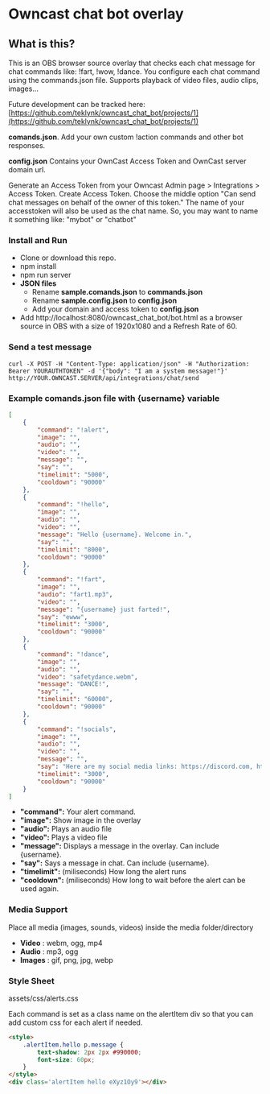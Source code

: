 # Owncast chat bot overlay


## What is this?


This is an OBS browser source overlay that checks each chat message for chat commands like: !fart, !wow, !dance. You configure each chat command using the commands.json file. Supports playback of video files, audio clips, images...

Future development can be tracked here: [https://github.com/teklynk/owncast_chat_bot/projects/1](https://github.com/teklynk/owncast_chat_bot/projects/1)

**comands.json**. Add your own custom !action commands and other bot responses.

**config.json** Contains your OwnCast Access Token and OwnCast server domain url.

Generate an Access Token from your Owncast Admin page > Integrations > Access Token. 
Create Access Token. Choose the middle option "Can send chat messages on behalf of the owner of this token." 
The name of your accesstoken will also be used as the chat name. So, you may want to name it something like: "mybot" or "chatbot"


### Install and Run

- Clone or download this repo.
- npm install
- npm run server
- **JSON files**
  - Rename **sample.comands.json** to **commands.json**
  - Rename **sample.config.json** to **config.json**
  - Add your domain and access token to **config.json**
- Add http://localhost:8080/owncast_chat_bot/bot.html as a browser source in OBS with a size of 1920x1080 and a Refresh Rate of 60.


### Send a test message
```curl
curl -X POST -H "Content-Type: application/json" -H "Authorization: Bearer YOURAUTHTOKEN" -d '{"body": "I am a system message!"}' http://YOUR.OWNCAST.SERVER/api/integrations/chat/send
```

### Example comands.json file with {username} variable
```json
[
    {
        "command": "!alert",
        "image": "",
        "audio": "",
        "video": "",
        "message": "",
        "say": "",
        "timelimit": "5000",
    	"cooldown": "90000"
    },
    {
        "command": "!hello",
        "image": "",
        "audio": "",
        "video": "",
        "message": "Hello {username}. Welcome in.",
        "say": "",
        "timelimit": "8000",
    	"cooldown": "90000"
    },
    {
        "command": "!fart",
        "image": "",
        "audio": "fart1.mp3",
        "video": "",
        "message": "{username} just farted!",
        "say": "ewww",
        "timelimit": "3000",
    	"cooldown": "90000"
    },
    {
        "command": "!dance",
        "image": "",
        "audio": "",
        "video": "safetydance.webm",
        "message": "DANCE!",
        "say": "",
        "timelimit": "60000",
    	"cooldown": "90000"
    },
    {
        "command": "!socials",
        "image": "",
        "audio": "",
        "video": "",
        "message": "",
        "say": "Here are my social media links: https://discord.com, https://mastodon.social",
        "timelimit": "3000",
    	"cooldown": "90000"
    }
]
```

- **"command":** Your alert command.
- **"image":** Show image in the overlay
- **"audio":** Plays an audio file
- **"video":** Plays a video file
- **"message":** Displays a message in the overlay. Can include {username}.
- **"say":** Says a message in chat. Can include {username}.
- **"timelimit":** (miliseconds) How long the alert runs
- **"cooldown":** (miliseconds) How long to wait before the alert can be used again.


### Media Support

Place all media (images, sounds, videos) inside the media folder/directory

- **Video** : webm, ogg, mp4
- **Audio** : mp3, ogg
- **Images** : gif, png, jpg, webp


### Style Sheet

assets/css/alerts.css

Each command is set as a class name on the alertItem div so that you can add custom css for each alert if needed.
```html
<style>
    .alertItem.hello p.message {
        text-shadow: 2px 2px #990000;
        font-size: 60px;
    }
</style>
<div class='alertItem hello eXyz1Oy9'></div>
```
